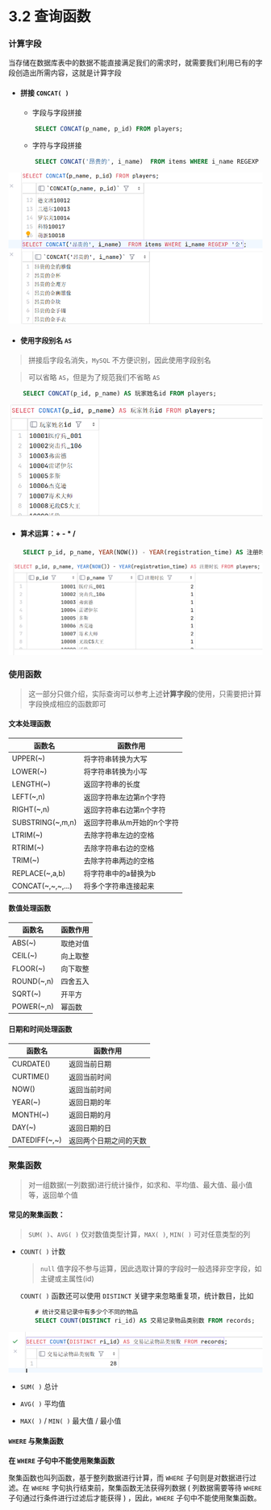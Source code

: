 # **3.2 查询函数**

### **计算字段**

当存储在数据库表中的数据不能直接满足我们的需求时，就需要我们利用已有的字段创造出所需内容，这就是计算字段

+ #### 拼接 `CONCAT( )`

    + 字段与字段拼接

    ```sql
        SELECT CONCAT(p_name, p_id) FROM players;
    ```

    + 字符与字段拼接

    ```sql
        SELECT CONCAT('昂贵的', i_name)  FROM items WHERE i_name REGEXP '金';
    ```

![ ](./img/3-2-1.png)

+ #### 使用字段别名 `AS`

> 拼接后字段名消失，`MySQL` 不方便识别，因此使用字段别名

> 可以省略 `AS`，但是为了规范我们不省略 `AS`

```sql
    SELECT CONCAT(p_id, p_name) AS 玩家姓名id FROM players;
```

![ ](./img/3-2-2.png)

+ #### 算术运算：+ - * /

```sql
    SELECT p_id, p_name, YEAR(NOW()) - YEAR(registration_time) AS 注册时长 FROM players;
```

![ ](./img/3-2-3.png)

### **使用函数**

> 这一部分只做介绍，实际查询可以参考上述**计算字段**的使用，只需要把计算字段换成相应的函数即可

#### **文本处理函数**

|函数名|函数作用|
|-----|-----|
|UPPER(~)|将字符串转换为大写|
|LOWER(~)|将字符串转换为小写|
|LENGTH(~)|返回字符串的长度|
|LEFT(~,n)|返回字符串左边第n个字符|
|RIGHT(~,n)|返回字符串右边第n个字符|
|SUBSTRING(~,m,n)|返回字符串从m开始的n个字符|
|LTRIM(~)|去除字符串左边的空格|
|RTRIM(~)|去除字符串右边的空格|
|TRIM(~)|去除字符串两边的空格|
|REPLACE(~,a,b)|将字符串中的a替换为b|
|CONCAT(~,~,~,...)|将多个字符串连接起来|

#### **数值处理函数**

|函数名|函数作用|
|-----|-----|
|ABS(~)|取绝对值|
|CEIL(~)|向上取整|
|FLOOR(~)|向下取整|
|ROUND(~,n)|四舍五入|
|SQRT(~)|开平方|
|POWER(~,n)|幂函数|

#### **日期和时间处理函数**

|函数名|函数作用|
|-----|-----|
|CURDATE()|返回当前日期|
|CURTIME()|返回当前时间|
|NOW()|返回当前时间|
|YEAR(~)|返回日期的年|
|MONTH(~)|返回日期的月|
|DAY(~)|返回日期的日|
|DATEDIFF(~,~)|返回两个日期之间的天数|

### **聚集函数**

> 对一组数据(一列数据)进行统计操作，如求和、平均值、最大值、最小值等，返回单个值

#### **常见的聚集函数：**

> `SUM( )`、`AVG( )` 仅对数值类型计算，`MAX( )`, `MIN( )` 可对任意类型的列

+ `COUNT( )` 计数 

    > `null` 值字段不参与运算，因此选取计算的字段时一般选择非空字段，如主键或主属性(id)

    `COUNT( )` 函数还可以使用 `DISTINCT` 关键字来忽略重复项，统计数目，比如

    ```sql
        # 统计交易记录中有多少个不同的物品
        SELECT COUNT(DISTINCT ri_id) AS 交易记录物品类别数 FROM records;
    ```

![ ](./img/3-2-4.png)

+ `SUM( )` 总计

+ `AVG( )` 平均值

+ `MAX( )` / `MIN( )` 最大值 / 最小值

#### **`WHERE` 与聚集函数**

**在 `WHERE` 子句中不能使用聚集函数**

聚集函数也叫列函数，基于整列数据进行计算，而 `WHERE` 子句则是对数据进行过滤。在 `WHERE` 字句执行结束前，聚集函数无法获得列数据 ( 列数据需要等待 `WHERE` 子句通过行条件进行过滤后才能获得 ) ，因此，`WHERE` 子句中不能使用聚集函数。